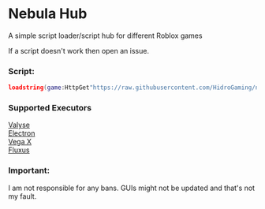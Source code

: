 # Nebula Hub
A simple script loader/script hub for different Roblox games

If a script doesn't work then open an issue.

### Script:
```lua
loadstring(game:HttpGet"https://raw.githubusercontent.com/HidroGaming/nebulahub/main/loader.lua")()

```
### Supported Executors
[Valyse](https://valyse.net)\
[Electron](https://ryos.lol)\
[Vega X](https://vegax.gg)\
[Fluxus](https://fluxteam.net)
### Important:
I am not responsible for any bans. GUIs might not be updated and that's not my fault.
